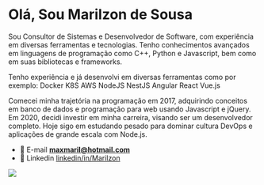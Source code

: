 <h1>Olá, Sou Marilzon de Sousa</h1>

Sou Consultor de Sistemas e Desenvolvedor de Software, com experiência em diversas ferramentas e tecnologias. Tenho conhecimentos avançados em linguagens de programação como C++, Python e Javascript, bem como em suas bibliotecas e frameworks.

Tenho experiência e já desenvolvi em diversas ferramentas como por exemplo:
Docker
K8S
AWS
NodeJS
NestJS 
Angular 
React
Vue.js

Comecei minha trajetória na programação em 2017, adquirindo conceitos em banco de dados e programação para web usando Javascript e jQuery. Em 2020, decidi investir em minha carreira, visando ser um desenvolvedor completo. Hoje sigo em estudando pesado para dominar cultura DevOps e aplicações de grande escala com Node.js.

- 💬 E-mail **maxmaril@hotmail.com**
- 📄 Linkedin [linkedin/in/Marilzon](https://www.linkedin.com/in/marilzon/)

<a href="https://wakatime.com"><img src="https://wakatime.com/share/@marilzon/64460914-d985-4a1e-b73c-5ca65d0aeaef.png" /></a>
